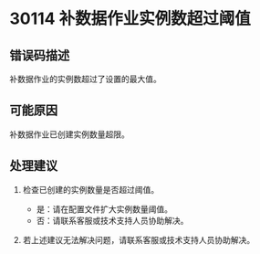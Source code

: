 # 30114 补数据作业实例数超过阈值<a name="dgc_01_194"></a>

## 错误码描述<a name="zh-cn_topic_0000001160798927_section10308172710315"></a>

补数据作业的实例数超过了设置的最大值。

## 可能原因<a name="zh-cn_topic_0000001160798927_section1159017444319"></a>

补数据作业已创建实例数量超限。

## 处理建议<a name="zh-cn_topic_0000001160798927_section156785110317"></a>

1.  检查已创建的实例数量是否超过阈值。
    -   是：请在配置文件扩大实例数量阈值。
    -   否：请联系客服或技术支持人员协助解决。

2.  若上述建议无法解决问题，请联系客服或技术支持人员协助解决。


